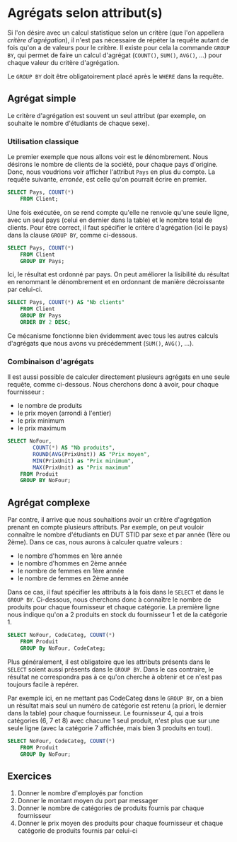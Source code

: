 # Agrégats selon attribut(s)

Si l'on désire avec un calcul statistique selon un critère (que l'on appellera *critère d'agrégation*), il n'est pas nécessaire de répéter la requête autant de fois qu'on a de valeurs pour le critère. Il existe pour cela la commande `GROUP BY`, qui permet de faire un calcul d'agrégat (`COUNT()`, `SUM()`, `AVG()`, ...) pour chaque valeur du critère d'agrégation.

Le `GROUP BY` doit être obligatoirement placé après le `WHERE` dans la requête.

## Agrégat simple 

Le critère d'agrégation est souvent un seul attribut (par exemple, on souhaite le nombre d'étudiants de chaque sexe).

### Utilisation classique

Le premier exemple que nous allons voir est le dénombrement. Nous désirons le nombre de clients de la société, pour chaque pays d'origine. Donc, nous voudrions voir afficher l'attribut `Pays` en plus du compte. La requête suivante, *erronée*, est celle qu'on pourrait écrire en premier.

```sql
SELECT Pays, COUNT(*)
	FROM Client;
```

Une fois exécutée, on se rend compte qu'elle ne renvoie qu'une seule ligne, avec un seul pays (celui en dernier dans la table) et le nombre total de clients. Pour être correct, il faut spécifier le critère d'agrégation (ici le pays) dans la clause `GROUP BY`, comme ci-dessous.

```sql
SELECT Pays, COUNT(*)
	FROM Client
	GROUP BY Pays;
```

Ici, le résultat est ordonné par pays. On peut améliorer la lisibilité du résultat en renommant le dénombrement et en ordonnant de manière décroissante par celui-ci.

```sql
SELECT Pays, COUNT(*) AS "Nb clients"
	FROM Client
	GROUP BY Pays
	ORDER BY 2 DESC;
```

Ce mécanisme fonctionne bien évidemment avec tous les autres calculs d'agrégats que nous avons vu précédemment (`SUM()`, `AVG()`, ...).

### Combinaison d'agrégats

Il est aussi possible de calculer directement plusieurs agrégats en une seule requête, comme ci-dessous. Nous cherchons donc à avoir, pour chaque fournisseur :

- le nombre de produits
- le prix moyen (arrondi à l'entier)
- le prix minimum
- le prix maximum

```sql
SELECT NoFour, 
        COUNT(*) AS "Nb produits",
        ROUND(AVG(PrixUnit)) AS "Prix moyen",
        MIN(PrixUnit) as "Prix minimum",
        MAX(PrixUnit) as "Prix maximum"
	FROM Produit
	GROUP BY NoFour;
```

## Agrégat complexe

Par contre, il arrive que nous souhaitions avoir un critère d'agrégation prenant en compte plusieurs attributs. Par exemple, on peut vouloir connaître le nombre d'étudiants en DUT STID par sexe et par année (1ère ou 2ème). Dans ce cas, nous aurons à calculer quatre valeurs :

- le nombre d'hommes en 1ère année
- le nombre d'hommes en 2ème année
- le nombre de femmes en 1ère année
- le nombre de femmes en 2ème année

Dans ce cas, il faut spécifier les attributs à la fois dans le `SELECT` et dans le `GROUP BY`. Ci-dessous, nous cherchons donc à connaître le nombre de produits pour chaque fournisseur et chaque catégorie. La première ligne nous indique qu'on a 2 produits en stock du fournisseur 1 et de la catégorie 1.

```sql
SELECT NoFour, CodeCateg, COUNT(*)
	FROM Produit
	GROUP By NoFour, CodeCateg;
```

Plus généralement, il est obligatoire que les attributs présents dans le `SELECT` soient aussi présents dans le `GROUP BY`. Dans le cas contraire, le résultat ne correspondra pas à ce qu'on cherche à obtenir et ce n'est pas toujours facile à repérer.

Par exemple ici, en ne mettant pas CodeCateg dans le `GROUP BY`, on a bien un résultat mais seul un numéro de catégorie est retenu (a priori, le dernier dans la table) pour chaque fournisseur. Le fournisseur 4, qui a trois catégories (6, 7 et 8) avec chacune 1 seul produit, n'est plus que sur une seule ligne (avec la catégorie 7 affichée, mais bien 3 produits en tout).

```sql
SELECT NoFour, CodeCateg, COUNT(*)
	FROM Produit
	GROUP By NoFour;
```
## Exercices

1. Donner le nombre d'employés par fonction
2. Donner le montant moyen du port par messager
3. Donner le nombre de catégories de produits fournis par chaque fournisseur
4. Donner le prix moyen des produits pour chaque fournisseur et chaque catégorie de produits fournis par celui-ci
